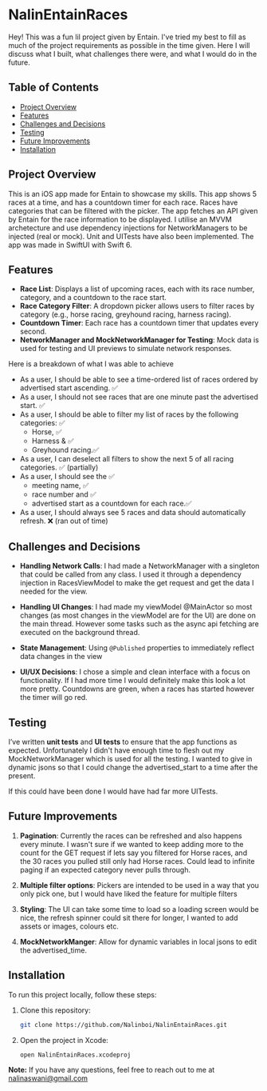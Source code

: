 # NalinEntainRaces

Hey! This was a fun lil project given by Entain. I've tried my best to fill as much of the project requirements as possible in the time given. 
Here I will discuss what I built, what challenges there were, and what I would do in the future.

## Table of Contents

- [Project Overview](#project-overview)
- [Features](#features)
- [Challenges and Decisions](#challenges-and-decisions)
- [Testing](#testing)
- [Future Improvements](#future-improvements)
- [Installation](#installation)

## Project Overview

This is an iOS app made for Entain to showcase my skills. This app shows 5 races at a time, and has a countdown timer for each race. Races have categories that can be filtered with the picker.
The app fetches an API given by Entain for the race information to be displayed. I utilise an MVVM archetecture and use dependency injections for NetworkManagers to be injected (real or mock).
Unit and UITests have also been implemented.
The app was made in SwiftUI with Swift 6.

## Features

- **Race List**: Displays a list of upcoming races, each with its race number, category, and a countdown to the race start.
- **Race Category Filter**: A dropdown picker allows users to filter races by category (e.g., horse racing, greyhound racing, harness racing).
- **Countdown Timer**: Each race has a countdown timer that updates every second.
- **NetworkManager and MockNetworkManager for Testing**: Mock data is used for testing and UI previews to simulate network responses.

Here is a breakdown of what I was able to achieve
* As a user, I should be able to see a time-ordered list of races ordered by advertised start ascending. ✅
* As a user, I should not see races that are one minute past the advertised start. ✅
* As a user, I should be able to filter my list of races by the following categories: ✅
    * Horse, ✅
    * Harness &amp; ✅
    * Greyhound racing.✅
* As a user, I can deselect all filters to show the next 5 of all racing categories. ✅ (partially)
* As a user, I should see the ✅
    * meeting name, ✅
    * race number and ✅
    * advertised start as a countdown for each race.✅
* As a user, I should always see 5 races and data should automatically refresh. ❌ (ran out of time)

## Challenges and Decisions

- **Handling Network Calls**: I had made a NetworkManager with a singleton that could be called from any class. I used it through a dependency injection in RacesViewModel to make the get request and get the data I needed for the view.

- **Handling UI Changes**: I had made my viewModel @MainActor so most changes (as most changes in the viewModel are for the UI) are done on the main thread. However some tasks such as the async api fetching are executed on the background thread.
  
- **State Management**: Using `@Published` properties to immediately reflect data changes in the view

- **UI/UX Decisions**: I chose a simple and clean interface with a focus on functionality. If I had more time I would definitely make this look a lot more pretty. Countdowns are green, when a races has started however the timer will go red.

## Testing

I’ve written **unit tests** and **UI tests** to ensure that the app functions as expected.
Unfortunately I didn't have enough time to flesh out my MockNetworkManager which is used for all the testing. 
I wanted to give in dynamic jsons so that I could change the advertised_start to a time after the present.

If this could have been done I would have had far more UITests.

## Future Improvements

1. **Pagination**: Currently the races can be refreshed and also happens every minute. I wasn't sure if we wanted to keep adding more to the count for the GET request if lets say you filtered for Horse races, and the 30 races you pulled still only had Horse races. Could lead to infinite paging if an expected category never pulls through. 
   
3. **Multiple filter options**: Pickers are intended to be used in a way that you only pick one, but I would have liked the feature for multiple filters
   
4. **Styling**: The UI can take some time to load so a loading screen would be nice, the refresh spinner could sit there for longer, I wanted to add assets or images, colours etc. 
   
5. **MockNetworkManger**: Allow for dynamic variables in local jsons to edit the advertised_time.


## Installation

To run this project locally, follow these steps:

1. Clone this repository:

    ```bash
    git clone https://github.com/Nalinboi/NalinEntainRaces.git
    ```

2. Open the project in Xcode:

    ```bash
    open NalinEntainRaces.xcodeproj
    ```

**Note:** If you have any questions, feel free to reach out to me at nalinaswani@gmail.com
